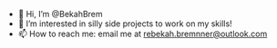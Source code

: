 - 👋 Hi, I’m @BekahBrem
- 👀 I’m interested in silly side projects to work on my skills!
- 📫 How to reach me: email me at rebekah.bremnner@outlook.com

